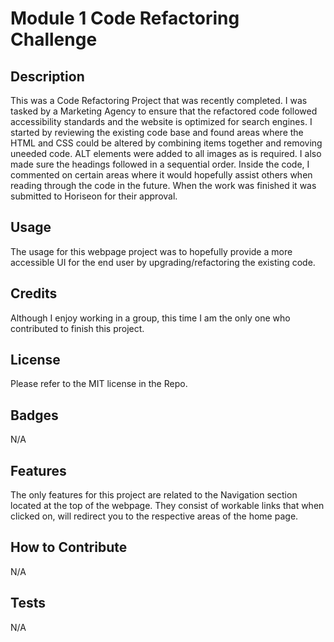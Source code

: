 
# Module 1 Code Refactoring Challenge  

## Description

This was a Code Refactoring Project that was recently completed.  I was tasked by a Marketing Agency to ensure that the refactored code followed accessibility standards and the website is optimized for search engines. I started by reviewing the existing code base and found areas where the HTML and CSS could be altered by combining items together and removing uneeded code. ALT elements were added to all images as is required.  I also made sure the headings followed in a sequential order.  Inside the code, I commented on certain areas where it would hopefully assist others when reading through the code in the future.  When the work was finished it was submitted to Horiseon for their approval.    

## Usage

The usage for this webpage project was to hopefully provide a more accessible UI for the end user by upgrading/refactoring the existing code.

## Credits

Although I enjoy working in a group, this time I am the only one who contributed to finish this project.

## License

Please refer to the MIT license in the Repo.  

## Badges

N/A

## Features

The only features for this project are related to the Navigation section located at the top of the webpage.  They consist of workable links that when clicked on, will redirect you to the respective areas of the home page.

## How to Contribute

N/A

## Tests

N/A

